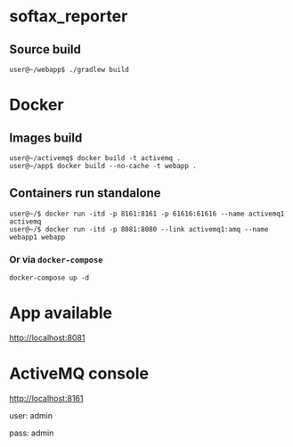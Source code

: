 # softax_reporter

## Source build
```
user@~/webapp$ ./gradlew build
```

# Docker

## Images build
```
user@~/activemq$ docker build -t activemq .
user@~/app$ docker build --no-cache -t webapp .
```

## Containers run standalone
```
user@~/$ docker run -itd -p 8161:8161 -p 61616:61616 --name activemq1 activemq
user@~/$ docker run -itd -p 8081:8080 --link activemq1:amq --name webapp1 webapp
```

### Or via `docker-compose`
```
docker-compose up -d
```

# App available
[http://localhost:8081](http://localhost:8081)

# ActiveMQ console
[http://localhost:8161](http://localhost:8161)

user: admin

pass: admin

